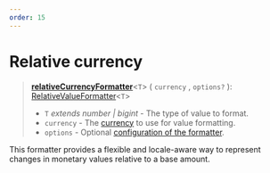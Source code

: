 ```yaml
---
order: 15
---
```


# Relative currency <Badge type="info" text="@localizer/format-number" />

> **[relativeCurrencyFormatter](../../../api/_localizer/format-number/relativeCurrencyFormatter/index.md)**<`T`> ( `currency` , `options?` ): [RelativeValueFormatter](../../index.md#relativevalueformatter-t)<`T`>
>
> - `T` _extends number | bigint_ - The type of value to format.
> - `currency` - The [currency](../../../api/_localizer/format-number/CurrencyCode/index.md) to use for value formatting.
> - `options` - Optional [configuration of the formatter](../options/index.md).

This formatter provides a flexible and locale-aware way to represent changes in monetary values relative to a base amount.

